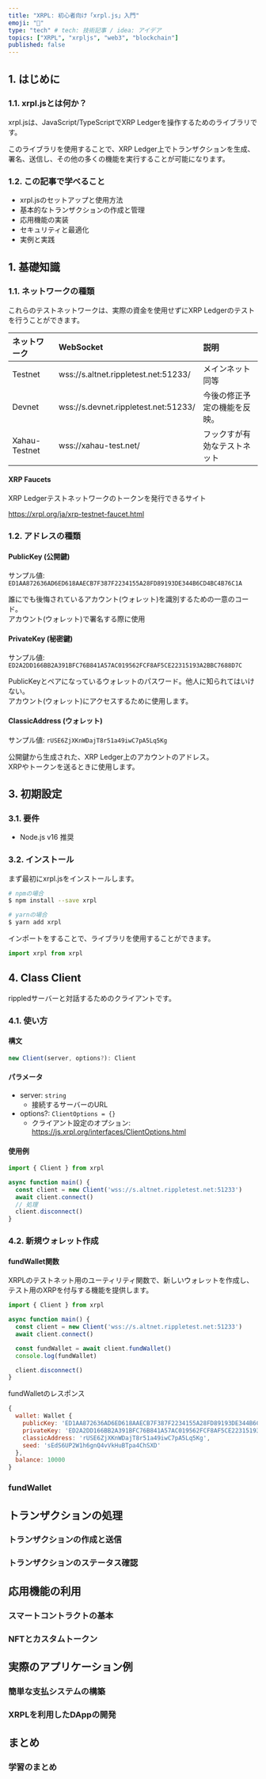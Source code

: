 ```yaml
---
title: "XRPL: 初心者向け「xrpl.js」入門"
emoji: "🙆"
type: "tech" # tech: 技術記事 / idea: アイデア
topics: ["XRPL", "xrpljs", "web3", "blockchain"]
published: false
---
```


## 1. はじめに

### 1.1. xrpl.jsとは何か？

xrpl.jsは、JavaScript/TypeScriptでXRP Ledgerを操作するためのライブラリです。

このライブラリを使用することで、XRP Ledger上でトランザクションを生成、署名、送信し、その他の多くの機能を実行することが可能になります。

### 1.2. この記事で学べること

- xrpl.jsのセットアップと使用方法
- 基本的なトランザクションの作成と管理
- 応用機能の実装
- セキュリティと最適化
- 実例と実践

## 1. 基礎知識

### 1.1. ネットワークの種類

これらのテストネットワークは、実際の資金を使用せずにXRP Ledgerのテストを行うことができます。

|ネットワーク|WebSocket|説明|
|:---|:---|:--|
|Testnet|wss://s.altnet.rippletest.net:51233/|メインネット同等|
|Devnet|wss://s.devnet.rippletest.net:51233/|今後の修正予定の機能を反映。|
|Xahau-Testnet|wss://xahau-test.net/|フックすが有効なテストネット|

#### XRP Faucets

XRP Ledgerテストネットワークのトークンを発行できるサイト

https://xrpl.org/ja/xrp-testnet-faucet.html

### 1.2. アドレスの種類

#### PublicKey (公開鍵)

サンプル値: `ED1AA872636AD6ED618AAECB7F387F2234155A28FD89193DE344B6CD4BC4B76C1A`

誰にでも後悔されているアカウント(ウォレット)を識別するための一意のコード。<br />
アカウント(ウォレット)で署名する際に使用

#### PrivateKey (秘密鍵)

サンプル値: `ED2A2DD166BB2A391BFC76B841A57AC019562FCF8AF5CE22315193A2BBC7688D7C`

PublicKeyとペアになっているウォレットのパスワード。他人に知られてはいけない。<br />
アカウント(ウォレット)にアクセスするために使用します。

#### ClassicAddress (ウォレット)

サンプル値: `rUSE6ZjXKnWDajT8r51a49iwC7pA5Lq5Kg`

公開鍵から生成された、XRP Ledger上のアカウントのアドレス。<br />
XRPやトークンを送るときに使用します。


## 3. 初期設定

### 3.1. 要件

- Node.js v16 推奨

### 3.2. インストール

まず最初にxrpl.jsをインストールします。

```bash
# npmの場合
$ npm install --save xrpl

# yarnの場合
$ yarn add xrpl
```

インポートをすることで、ライブラリを使用することができます。

```typescript
import xrpl from xrpl
```

## 4. Class Client

rippledサーバーと対話するためのクライアントです。

### 4.1. 使い方

#### 構文

```typescript
new Client(server, options?): Client
```

#### パラメータ

- server: `string`
  - 接続するサーバーのURL
- options?: `ClientOptions = {}`
  - クライアント設定のオプション: https://js.xrpl.org/interfaces/ClientOptions.html

#### 使用例

```typescript
import { Client } from xrpl

async function main() {
  const client = new Client('wss://s.altnet.rippletest.net:51233')
  await client.connect()
  // 処理
  client.disconnect()
}
```

### 4.2. 新規ウォレット作成

#### fundWallet関数

XRPLのテストネット用のユーティリティ関数で、新しいウォレットを作成し、テスト用のXRPを付与する機能を提供します。

```typescript
import { Client } from xrpl

async function main() {
  const client = new Client('wss://s.altnet.rippletest.net:51233')
  await client.connect()

  const fundWallet = await client.fundWallet()
  console.log(fundWallet)

  client.disconnect()
}
```

fundWalletのレスポンス


```javascript
{
  wallet: Wallet {
    publicKey: 'ED1AA872636AD6ED618AAECB7F387F2234155A28FD89193DE344B6CD4BC4B76C1A',
    privateKey: 'ED2A2DD166BB2A391BFC76B841A57AC019562FCF8AF5CE22315193A2BBC7688D7C',
    classicAddress: 'rUSE6ZjXKnWDajT8r51a49iwC7pA5Lq5Kg',
    seed: 'sEdS6UP2W1h6gnQ4vVkHuBTpa4ChSXD'
  },
  balance: 10000
}
```


### fundWallet

## トランザクションの処理

### トランザクションの作成と送信

### トランザクションのステータス確認

## 応用機能の利用

### スマートコントラクトの基本

### NFTとカスタムトークン

## 実際のアプリケーション例

### 簡単な支払システムの構築

### XRPLを利用したDAppの開発

## まとめ

### 学習のまとめ
